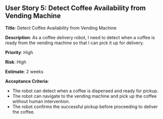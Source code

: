 ## User Story 5: Detect Coffee Availability from Vending Machine

**Title**: Detect Coffee Availability from Vending Machine

**Description**: As a coffee delivery robot, I need to detect when a coffee is ready from the vending machine so that I can pick it up for delivery.

**Priority**: High

**Risk**: High

**Estimate**: 2 weeks

**Acceptance Criteria**:

- The robot can detect when a coffee is dispensed and ready for pickup.
- The robot can navigate to the vending machine and pick up the coffee without human intervention.
- The robot confirms the successful pickup before proceeding to deliver the coffee.